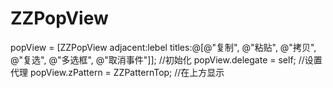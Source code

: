 # ZZPopView
popView = [ZZPopView adjacent:lebel titles:@[@"复制", @"粘贴", @"拷贝", @"复选", @"多选框", @"取消事件"]]; //初始化
popView.delegate = self;  //设置代理
popView.zPattern = ZZPatternTop;  //在上方显示
